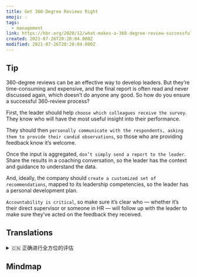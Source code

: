 ```yaml
---
title: Get 360-Degree Reviews Right
emoji: 💡
tags:
  - management
link: https://hbr.org/2020/12/what-makes-a-360-degree-review-successful?utm_medium=email&utm_source=newsletter_daily&utm_campaign=mtod_notactsubs
created: 2021-07-26T20:20:04.000Z
modified: 2021-07-26T20:20:04.000Z
---
```


## Tip

360-degree reviews can be an effective way to develop leaders. But they’re time-consuming and expensive, and the final report is often read and never discussed again, which doesn’t do anyone any good. So how do you ensure a successful 360-review process?

First, the leader should help `choose which colleagues receive the survey`. They know who will have the most useful insight into their performance.

They should then `personally communicate with the respondents, asking them to provide their candid observations`, so those who are providing feedback know it’s welcome.

Once the input is aggregated, `don’t simply send a report to the leader`. Share the results in a coaching conversation, so the leader has the context and guidance to understand the data.

And, ideally, the company should `create a customized set of recommendations`, mapped to its leadership competencies, so the leader has a personal development plan.

`Accountability is critical`, so make sure it’s clear who — whether it’s their direct supervisor or someone in HR — will follow up with the leader to make sure they’ve acted on the feedback they received.

## Translations

<details>
   <summary>🇨🇳 正确进行全方位的评估</summary>

全方位的评估是培养领导者的有效途径。但这既费时又费钱，而且最后的报告往往是只读不谈，这对任何人都没有好处。那么，如何确保全方位评审过程的成功呢？

首先，领导应该帮助选择接受调查的同事。他们知道谁对他们的表现最有洞察力。

然后，他们应该亲自与受访者沟通，请他们提供坦率的意见，这样那些提供反馈的人就知道这是受欢迎的。

一旦信息被汇总，不要简单地向领导发送报告。在指导谈话中分享结果，这样领导者就有背景和指导来理解数据。

理想情况下，公司应该根据自己的领导能力制定一套定制化的建议，这样领导者就有了个人发展计划。

问责制至关重要，因此请确保明确谁（无论是他们的直接主管还是人力资源人员）将跟进领导，以确保他们已根据收到的反馈采取行动。

</details>

## Mindmap

